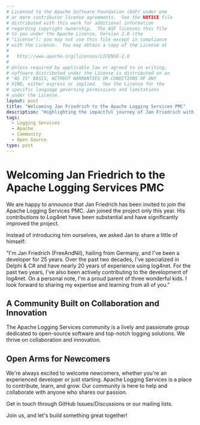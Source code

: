 ```yaml
---
# Licensed to the Apache Software Foundation (ASF) under one
# or more contributor license agreements.  See the NOTICE file
# distributed with this work for additional information
# regarding copyright ownership.  The ASF licenses this file
# to you under the Apache License, Version 2.0 (the
# "License"); you may not use this file except in compliance
# with the License.  You may obtain a copy of the License at
#
#   http://www.apache.org/licenses/LICENSE-2.0
#
# Unless required by applicable law or agreed to in writing,
# software distributed under the License is distributed on an
# "AS IS" BASIS, WITHOUT WARRANTIES OR CONDITIONS OF ANY
# KIND, either express or implied.  See the License for the
# specific language governing permissions and limitations
# under the License.
layout: post
title: "Welcoming Jan Friedrich to the Apache Logging Services PMC"
description: "Highlighting the impactful journey of Jan Friedrich with Apache Logging Services since 2020, and his notable contributions to Log4net."
tags:
  - Logging Services
  - Apache
  - Community
  - Open Source
type: post
---
```


# Welcoming Jan Friedrich to the Apache Logging Services PMC

We are happy to announce that Jan Friedrich has been invited to join the Apache Logging Services PMC. Jan joined the project only this year. His contributions to Log4net have been substantial and have significantly improved the project.

Instead of introducing him ourselves, we asked Jan to share a little of himself:

"I'm Jan Friedrich (FreeAndNil), hailing from Germany, and I've been a developer for 25 years. Over the past two decades, I've specialized in Delphi & C# and have nearly 20 years of experience using log4net. For the past two years, I've also been actively contributing to the development of log4net. On a personal note, I'm a proud parent of three wonderful kids. I look forward to sharing my expertise and learning from all of you."

## A Community Built on Collaboration and Innovation

The Apache Logging Services community is a lively and passionate group dedicated to open-source software and top-notch logging solutions. We thrive on collaboration and innovation.

## Open Arms for Newcomers

We're always excited to welcome newcomers, whether you're an experienced 
developer or just starting. Apache Logging Services is a place to contribute, 
learn, and grow. Our community is here to help and collaborate with anyone who shares our passion.

Get in touch through GitHub Issues/Discussions or our mailing lists.

Join us, and let's build something great together!
